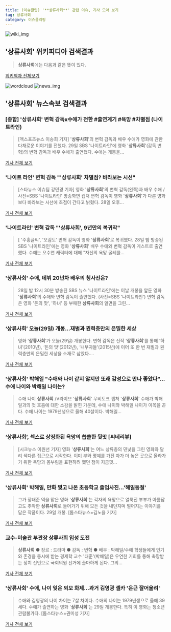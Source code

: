 ```yaml
---
title: (이슈클립) '**상류사회**' 관련 이슈, 기사 모아 보기
tag: 상류사회
category: 이슈클리핑
---
```

![wiki_img](https://user-images.githubusercontent.com/42597476/44503234-41136a80-a6d0-11e8-9071-6fc6418eafe4.png)
## **'**상류사회**'** 위키피디아 검색결과
>**상류사회**에는 다음과 같은 뜻이 있다.

<a href="https://ko.wikipedia.org/wiki/상류사회" target="_blank">위키백과 전체보기</a>

![wordcloud](https://s3.ap-northeast-2.amazonaws.com/lyrics101-wordcloud/2018-08-29-1535483500.png)
![news_img](https://user-images.githubusercontent.com/42597476/44507050-1206f400-a6e4-11e8-8d98-7ffbfebb353f.png)
## **'**상류사회**'** 뉴스속보 검색결과
### [종합] '**상류사회**' 변혁 감독x수애가 전한 #출연계기 #욕망 #차별점 (나이트라인)

>[엑스포츠뉴스 이송희 기자] '**상류사회**'의 변혁 감독과 배우 수애가 영화에 관한 다채로운 이야기를 전했다. 29일 SBS '나이트라인'에 영화 '**상류사회**'(감독 변혁)의 변혁 감독과 배우 수애가 출연했다. 수애는 개봉을...

<a href="http://www.xportsnews.com/?ac=article_view&entry_id=1012955" target="_blank">기사 전체 보기</a>

### '나이트 라인' 변혁 감독 "'**상류사회**' 차별점? 바라보는 시선"

>[스타뉴스 이슈팀 강민경 기자] 영화 '**상류사회**'의 변혁 감독(왼쪽)과 배우 수애 /사진=SBS '나이트라인' 방송화면 캡처 변혁 감독이 영화 '**상류사회**'가 다른 영화보다 바라보는 시선에 초점이 간다고 밝혔다. 28일 오후...

<a href="http://star.mt.co.kr/stview.php?no=2018082900340001802" target="_blank">기사 전체 보기</a>

### '나이트라인' 변혁 감독 "'**상류사회**', 9년만의 복귀작"

>[ '주홍글씨', '오감도' 변혁 감독이 영화 '**상류사회**'로 복귀했다. 28일 밤 방송된 SBS '나이트라인'에는 영화 '**상류사회**' 배우 수애와 변혁 감독이 게스트로 출연했다. 수애는 오수연 캐릭터에 대해 "자신의 욕망 굴레를...

<a href="http://www.mydaily.co.kr/new_yk/html/read.php?newsid=201808290109545622&ext=na" target="_blank">기사 전체 보기</a>

### '**상류사회**' 수애, 데뷔 20년차 배우의 청사진은?

>28일 밤 12시 30분 방송된 SBS 뉴스 '나이트라인'에는 이날 개봉을 앞둔 영화 '**상류사회**'의 수애와 변혁 감독이 출연했다. (사진=SBS '나이트라인') 변혁 감독은 영화 '돈의 맛', '하녀' 등 부패한 **상류사회**의 일면을 그린...

<a href="http://www.slist.kr/news/articleView.html?idxno=43892" target="_blank">기사 전체 보기</a>

### ‘**상류사회**’ 오늘(29일) 개봉...재벌과 권력층만의 은밀한 세상

>영화 ‘**상류사회**’가 오늘(29일) 개봉한다. 변혁 감독은 신작 ‘**상류사회**’를 통해 ‘하녀’(2010년), ‘돈의 맛’(2012년), ‘내부자들’(2015년)에 이어 또 한 번 재벌과 권력층만의 은밀한 세상을 소재로 삼았다....

<a href="http://www.kookje.co.kr/news2011/asp/newsbody.asp?code=0500&key=20180829.99099013328" target="_blank">기사 전체 보기</a>

### '**상류사회**' 박해일 "수애와 나이 같지 않지만 또래 감성으로 만나 좋았다"…수애 나이와 박해일 나이는?

>수애 나이 **상류사회** /V라이브 '**상류사회**' 무비토크 캡처  '**상류사회**' 수애가 박해일과의 첫 호흡에 대한 소감을 밝힌 가운데, 수애 나이와 박해일 나이가 이목을 끈다. 수애 나이는 1979년생으로 올해 40살이다.   박해일...

<a href="http://www.kyeongin.com/main/view.php?key=20180829000132083" target="_blank">기사 전체 보기</a>

### ‘**상류사회**’, 섹스로 상징화된 욕망의 씁쓸한 뒷맛 [씨네리뷰]

>[시크뉴스 이원선 기자] 영화 '**상류사회**'는 여느 상류층의 민낯을 그린 영화와 달리 색다른 접근으로 시작한다. 이미 부와 명예를 가진 자가 더 높은 곳으로 올라가기 위한 욕망과 몸부림을 표현하려 했던 점이 지금껏...

<a href="http://chicnews.mk.co.kr/article.php?aid=1535468400208515011" target="_blank">기사 전체 보기</a>

### '**상류사회**' 박해일, 만화 찢고 나온 초등학교 졸업사진…'해일둥절'

>그가 장태준 역을 맡은 영화 '**상류사회**'는 각자의 욕망으로 얼룩진 부부가 아름답고도 추악한 **상류사회**로 들어가기 위해 모든 것을 내던지며 벌어지는 이야기를 담은 작품이다. 29일 개봉. [톱스타뉴스=김노을 기자]

<a href="http://www.topstarnews.net/news/articleView.html?idxno=472703" target="_blank">기사 전체 보기</a>

### 교수-미술관 부관장 **상류사회** 입성 도전

>**상류사회** ● 장르 : 드라마 ● 감독 : 변혁 ● 배우 : 박해일/수애 학생들에게 인기와 존경을 동시에 받는 경제학 교수 '태준'(박해일)은 우연한 기회를 통해 촉망받는 정치 신인으로 국회의원 선거에 출마하게 된다. 그의...

<a href="http://www.kgnews.co.kr/news/articleView.html?idxno=525288" target="_blank">기사 전체 보기</a>

### '**상류사회**' 수애, 나이 잊은 외모 화제…과거 김영광 셀카 '은근 잘어울려'

>수애와 김영광의 나이 차이는 7살 차이다.   수애의 나이는 1979년생으로 올해 39세다. 수애가 출연하는 영화 '**상류사회**'는 29일 개봉한다. 특히 이 영화는 청소년 관람불가다. [톱스타뉴스=권미성 기자]

<a href="http://www.topstarnews.net/news/articleView.html?idxno=472708" target="_blank">기사 전체 보기</a>


